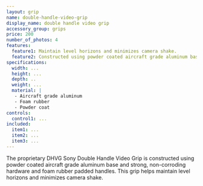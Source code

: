 ```yaml
---
layout: grip
name: double-handle-video-grip
display_name: double handle video grip
accessory_group: grips
price: 200
number_of_photos: 4
features:
  feature1: Maintain level horizons and minimizes camera shake.
  feature2: Constructed using powder coated aircraft grade aluminum base and strong, non-corroding hardware.
specifications:
  width: ...
  height: ...
  depth: ..
  weight: ...
  material: |
   - Aircraft grade aluminum
   - Foam rubber
   - Powder coat
controls:
  control1: ...
included:
  item1: ...
  item2: ...
  item3: ...
---
```

The proprietary DHVG Sony Double Handle Video Grip is constructed using powder coated aircraft grade aluminum base and strong, non-corroding hardware and foam rubber padded handles.  This grip helps maintain level horizons and minimizes camera shake.
